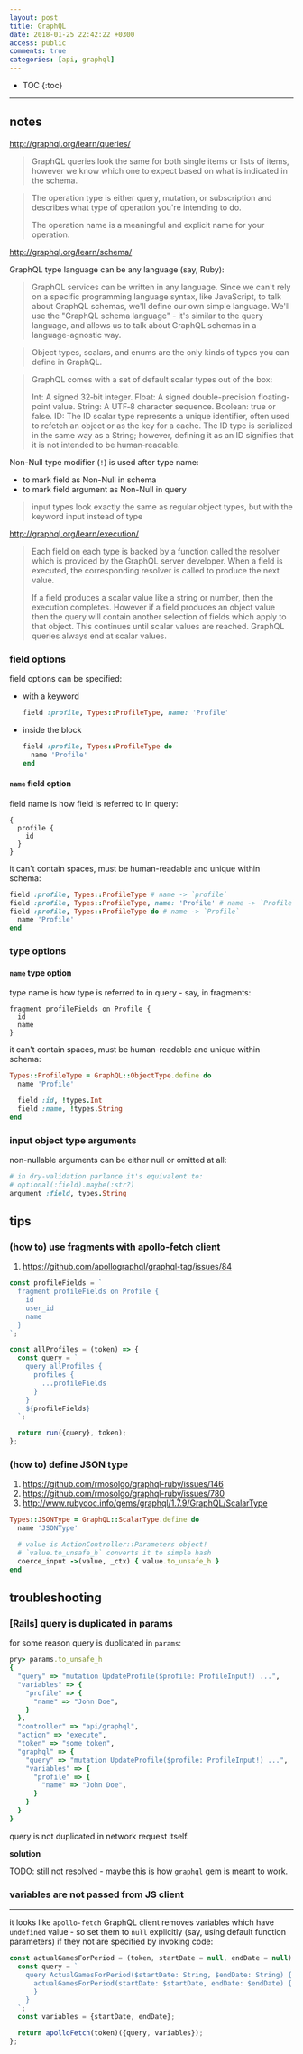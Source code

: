 ```yaml
---
layout: post
title: GraphQL
date: 2018-01-25 22:42:22 +0300
access: public
comments: true
categories: [api, graphql]
---
```


<!-- more -->

* TOC
{:toc}
<hr>

notes
-----

<http://graphql.org/learn/queries/>

> GraphQL queries look the same for both single items or lists of items,
> however we know which one to expect based on what is indicated in the schema.

> The operation type is either query, mutation, or subscription and describes
> what type of operation you're intending to do.
>
> The operation name is a meaningful and explicit name for your operation.

<http://graphql.org/learn/schema/>

GraphQL type language can be any language (say, Ruby):

> GraphQL services can be written in any language. Since we can't rely on a
> specific programming language syntax, like JavaScript, to talk about GraphQL
> schemas, we'll define our own simple language. We'll use the "GraphQL schema
> language" - it's similar to the query language, and allows us to talk about
> GraphQL schemas in a language-agnostic way.

> Object types, scalars, and enums are the only kinds of types
> you can define in GraphQL.

> GraphQL comes with a set of default scalar types out of the box:
>
> Int: A signed 32‐bit integer.
> Float: A signed double-precision floating-point value.
> String: A UTF‐8 character sequence.
> Boolean: true or false.
> ID: The ID scalar type represents a unique identifier, often used to
>   refetch an object or as the key for a cache. The ID type is serialized
>   in the same way as a String; however, defining it as an ID signifies
>   that it is not intended to be human‐readable.

Non-Null type modifier (`!`) is used after type name:

- to mark field as Non-Null in schema
- to mark field argument as Non-Null in query

> input types look exactly the same as regular object types,
> but with the keyword input instead of type

<http://graphql.org/learn/execution/>

> Each field on each type is backed by a function called the resolver which
> is provided by the GraphQL server developer. When a field is executed, the
> corresponding resolver is called to produce the next value.
>
> If a field produces a scalar value like a string or number, then the
> execution completes. However if a field produces an object value then
> the query will contain another selection of fields which apply to that
> object. This continues until scalar values are reached. GraphQL queries
> always end at scalar values.

### field options

field options can be specified:

- with a keyword

  ```ruby
  field :profile, Types::ProfileType, name: 'Profile'
  ```

- inside the block

  ```ruby
  field :profile, Types::ProfileType do
    name 'Profile'
  end
  ```

#### `name` field option

field name is how field is referred to in query:

```
{
  profile {
    id
  }
}
```

it can't contain spaces, must be human-readable and unique within schema:

```ruby
field :profile, Types::ProfileType # name -> `profile`
field :profile, Types::ProfileType, name: 'Profile' # name -> `Profile`
field :profile, Types::ProfileType do # name -> `Profile`
  name 'Profile'
end
```

### type options

#### `name` type option

type name is how type is referred to in query - say, in fragments:

```
fragment profileFields on Profile {
  id
  name
}
```

it can't contain spaces, must be human-readable and unique within schema:

```ruby
Types::ProfileType = GraphQL::ObjectType.define do
  name 'Profile'

  field :id, !types.Int
  field :name, !types.String
end
```

### input object type arguments

non-nullable arguments can be either null or omitted at all:

```ruby
# in dry-validation parlance it's equivalent to:
# optional(:field).maybe(:str?)
argument :field, types.String
```

tips
----

### (how to) use fragments with apollo-fetch client

1. <https://github.com/apollographql/graphql-tag/issues/84>

```javascript
const profileFields = `
  fragment profileFields on Profile {
    id
    user_id
    name
  }
`;

const allProfiles = (token) => {
  const query = `
    query allProfiles {
      profiles {
        ...profileFields
      }
    }
    ${profileFields}
  `;

  return run({query}, token);
};
```

### (how to) define JSON type

1. <https://github.com/rmosolgo/graphql-ruby/issues/146>
2. <https://github.com/rmosolgo/graphql-ruby/issues/780>
3. <http://www.rubydoc.info/gems/graphql/1.7.9/GraphQL/ScalarType>

```ruby
Types::JSONType = GraphQL::ScalarType.define do
  name 'JSONType'

  # value is ActionController::Parameters object!
  # `value.to_unsafe_h` converts it to simple hash
  coerce_input ->(value, _ctx) { value.to_unsafe_h }
end
```

troubleshooting
---------------

### [Rails] query is duplicated in params

for some reason query is duplicated in `params`:

```ruby
pry> params.to_unsafe_h
{
  "query" => "mutation UpdateProfile($profile: ProfileInput!) ...",
  "variables" => {
    "profile" => {
      "name" => "John Doe",
    }
  },
  "controller" => "api/graphql",
  "action" => "execute",
  "token" => "some_token",
  "graphql" => {
    "query" => "mutation UpdateProfile($profile: ProfileInput!) ...",
    "variables" => {
      "profile" => {
        "name" => "John Doe",
      }
    }
  }
}
```

query is not duplicated in network request itself.

**solution**

TODO: still not resolved - maybe this is how `graphql` gem is meant to work.

### variables are not passed from JS client
-------------------------------------------

it looks like `apollo-fetch` GraphQL client removes variables which have
`undefined` value - so set them to `null` explicitly (say, using default
function parameters) if they not are specified by invoking code:

```javascript
const actualGamesForPeriod = (token, startDate = null, endDate = null) => {
  const query = `
    query ActualGamesForPeriod($startDate: String, $endDate: String) {
      actualGamesForPeriod(startDate: $startDate, endDate: $endDate) {
      }
    }
  `;
  const variables = {startDate, endDate};

  return apolloFetch(token)({query, variables});
};
```
